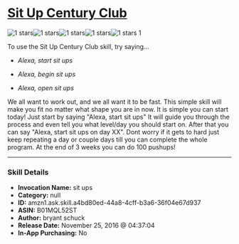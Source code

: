 # [Sit Up Century Club](http://alexa.amazon.com/#skills/amzn1.ask.skill.a4bd80ed-44a8-4cff-b3a6-36f04e67d937)
![1 stars](../../images/ic_star_black_18dp_1x.png)![1 stars](../../images/ic_star_border_black_18dp_1x.png)![1 stars](../../images/ic_star_border_black_18dp_1x.png)![1 stars](../../images/ic_star_border_black_18dp_1x.png)![1 stars](../../images/ic_star_border_black_18dp_1x.png) 1

To use the Sit Up Century Club skill, try saying...

* *Alexa, start sit ups*

* *Alexa, begin sit ups*

* *Alexa, open sit ups*

We all want to work out, and we all want it to be fast. This simple skill will make you fit no matter what shape you are in now. It is simple you can start today! Just start by saying "Alexa, start sit ups" It will guide you through the process and even tell you what level/day you should start on. After that you can say "Alexa, start sit ups on day XX". Dont worry if it gets to hard just keep repeating a day or couple days till you can complete the whole program. At the end of 3 weeks you can do 100 pushups!

***

### Skill Details

* **Invocation Name:** sit ups
* **Category:** null
* **ID:** amzn1.ask.skill.a4bd80ed-44a8-4cff-b3a6-36f04e67d937
* **ASIN:** B01MQL52ST
* **Author:** bryant schuck
* **Release Date:** November 25, 2016 @ 04:37:04
* **In-App Purchasing:** No

